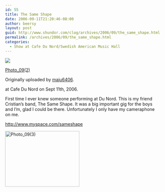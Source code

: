 ```yaml
---
id: 55
title: The Same Shape
date: 2006-09-11T21:20:46-08:00
author: beersy
layout: post
guid: http://www.shundor.com/clog/archives/2006/09/the_same_shape.html
permalink: /archives/2006/09/the_same_shape.html
categories:
  - Show at Cafe Du Nord/Swedish American Music Hall
---
```

[![](http://static.flickr.com/92/246215627_415e90e464_m.jpg)](http://www.flickr.com/photos/beersy/246215627/ "photo sharing")

[Photo_09(2)](http://www.flickr.com/photos/beersy/246215627/)

Originally uploaded by [maju6406](http://www.flickr.com/people/beersy/).

at Cafe Du Nord on Sept 11th, 2006.

First time I ever knew someone performing at Du Nord. This is my friend Cristian&#8217;s band, The Same Shape. It was a big important gig for the boys and I&#8217;m, glad I could be there. Unfortunately I only have my cameraphone on me.

<a target="_blank" href="http://www.myspace.com/sameshape">http://www.myspace.com/sameshape</a>

<!--more-->

[<img width="240" height="180" alt="Photo_09(3)" src="http://static.flickr.com/96/246215628_9514ea8bda_m.jpg" />](http://www.flickr.com/photos/beersy/246215628/ "Photo Sharing")